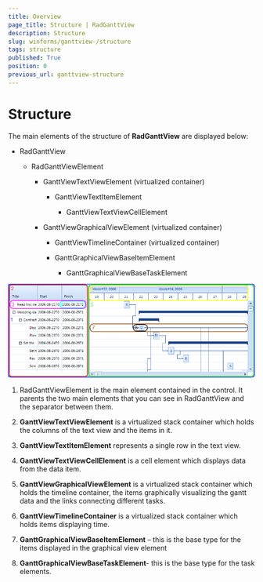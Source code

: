 ```yaml
---
title: Overview
page_title: Structure | RadGanttView
description: Structure
slug: winforms/ganttview-/structure
tags: structure
published: True
position: 0
previous_url: ganttview-structure
---
```


# Structure

The main elements of the structure of __RadGanttView__ are displayed below:
        
* RadGanttView
            
	* RadGanttViewElement

		* GanttViewTextViewElement (virtualized container)

			* GanttViewTextItemElement

				* GanttViewTextViewCellElement

		* GanttViewGraphicalViewElement (virtualized container)

			* GanttViewTimelineContainer (virtualized container)

			* GanttGraphicalViewBaseItemElement

				* GanttGraphicalViewBaseTaskElement
                            
![ganttview-structure 001](images/ganttview-structure001.png)

1. RadGanttViewElement is the main element contained in the control. It parents the two main elements that you can see in RadGanttView and the separator between them.
            

1. __GanttViewTextViewElement__ is a virtualized stack container which holds the columns of the text view and the items in it.
            

1. __GanttViewTextItemElement__ represents a single row in the text view.
            

1. __GanttViewTextViewCellElement__ is a cell element which displays data from the data item.
            

1. __GanttViewGraphicalViewElement__ is a virtualized stack container which holds the timeline container, the items graphically visualizing the gantt data and the links connecting different tasks.
            

1. __GanttViewTimelineContainer__ is a virtualized stack container which holds items displaying time.
            

1. __GanttGraphicalViewBaseItemElement__ – this is the base type for the items displayed in the graphical view element
            

1. __GanttGraphicalViewBaseTaskElement__- this is the base type for the task elements.
            
